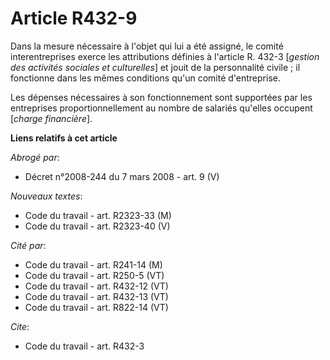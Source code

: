 # Article R432-9

Dans la mesure nécessaire à l'objet qui lui a été assigné, le comité interentreprises exerce les attributions définies à
l'article R. 432-3 [*gestion des activités sociales et culturelles*] et jouit de la personnalité civile ; il fonctionne dans
les mêmes conditions qu'un comité d'entreprise.

Les dépenses nécessaires à son fonctionnement sont supportées par les entreprises proportionnellement au nombre de salariés
qu'elles occupent [*charge financière*].

**Liens relatifs à cet article**

_Abrogé par_:

  - Décret n°2008-244 du 7 mars 2008 - art. 9 (V)

_Nouveaux textes_:

  - Code du travail - art. R2323-33 (M)
  - Code du travail - art. R2323-40 (V)

_Cité par_:

  - Code du travail - art. R241-14 (M)
  - Code du travail - art. R250-5 (VT)
  - Code du travail - art. R432-12 (VT)
  - Code du travail - art. R432-13 (VT)
  - Code du travail - art. R822-14 (VT)

_Cite_:

  - Code du travail - art. R432-3
